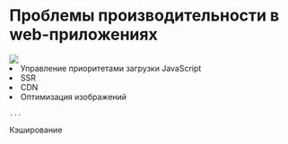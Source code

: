 <h1> Проблемы производительности в <span v-mark.red>web-приложениях</span> </h1>

<div class="flex items-center w-full justify-beetwen gap-8">
  <img v-click src="/help.jpeg" class="rounded-md w-96 absolute right-10 top-40"/>
  <div class="flex flex-col gap-4">
<v-clicks>
      <li>Управление приоритетами загрузки JavaScript</li>
      <li>SSR</li>
      <li>CDN</li>
      <li>Оптимизация изображений</li>

    ...

</v-clicks>

<span v-click v-mark.orange>Кэширование</span>

</div>
</div>
